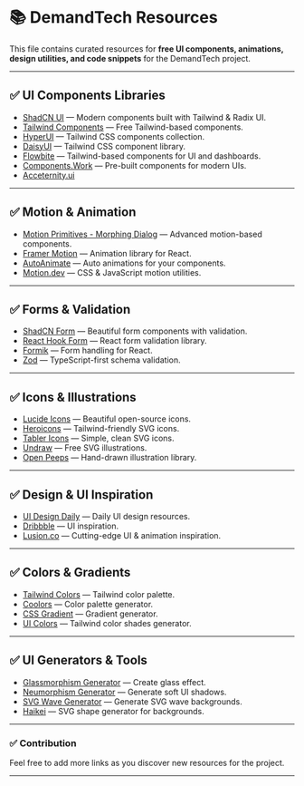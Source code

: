 # 📚 DemandTech Resources

This file contains curated resources for **free UI components, animations, design utilities, and code snippets** for the DemandTech project.

---

## ✅ UI Components Libraries
- [ShadCN UI](https://ui.shadcn.com) — Modern components built with Tailwind & Radix UI.
- [Tailwind Components](https://tailwindcomponents.com) — Free Tailwind-based components.
- [HyperUI](https://www.hyperui.dev) — Tailwind CSS components collection.
- [DaisyUI](https://daisyui.com) — Tailwind CSS component library.
- [Flowbite](https://flowbite.com) — Tailwind-based components for UI and dashboards.
- [Components.Work](https://components.work) — Pre-built components for modern UIs.
- [Acceternity.ui](acceternity.com)

---

## ✅ Motion & Animation
- [Motion Primitives - Morphing Dialog](https://motion-primitives.com/docs/morphing-dialog) — Advanced motion-based components.
- [Framer Motion](https://www.framer.com/motion) — Animation library for React.
- [AutoAnimate](https://auto-animate.formkit.com) — Auto animations for your components.
- [Motion.dev](https://motion.dev) — CSS & JavaScript motion utilities.

---

## ✅ Forms & Validation
- [ShadCN Form](https://www.shadcn-form.com) — Beautiful form components with validation.
- [React Hook Form](https://react-hook-form.com) — React form validation library.
- [Formik](https://formik.org) — Form handling for React.
- [Zod](https://zod.dev) — TypeScript-first schema validation.

---

## ✅ Icons & Illustrations
- [Lucide Icons](https://lucide.dev) — Beautiful open-source icons.
- [Heroicons](https://heroicons.com) — Tailwind-friendly SVG icons.
- [Tabler Icons](https://tabler-icons.io) — Simple, clean SVG icons.
- [Undraw](https://undraw.co/illustrations) — Free SVG illustrations.
- [Open Peeps](https://openpeeps.com) — Hand-drawn illustration library.

---

## ✅ Design & UI Inspiration
- [UI Design Daily](https://uidesigndaily.com) — Daily UI design resources.
- [Dribbble](https://dribbble.com) — UI inspiration.
- [Lusion.co](https://lusion.co) — Cutting-edge UI & animation inspiration.

---

## ✅ Colors & Gradients
- [Tailwind Colors](https://tailwindcss.com/docs/customizing-colors) — Tailwind color palette.
- [Coolors](https://coolors.co) — Color palette generator.
- [CSS Gradient](https://cssgradient.io) — Gradient generator.
- [UI Colors](https://uicolors.app) — Tailwind color shades generator.

---

## ✅ UI Generators & Tools
- [Glassmorphism Generator](https://hype4.academy/tools/glassmorphism-generator) — Create glass effect.
- [Neumorphism Generator](https://neumorphism.io) — Generate soft UI shadows.
- [SVG Wave Generator](https://getwaves.io) — Generate SVG wave backgrounds.
- [Haikei](https://haikei.app) — SVG shape generator for backgrounds.

---

### ✅ Contribution
Feel free to add more links as you discover new resources for the project.

---
